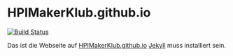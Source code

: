 # HPIMakerKlub.github.io

[![Build Status](https://travis-ci.org/HPIMakerKlub/HPIMakerKlub.github.io.svg)](https://travis-ci.org/HPIMakerKlub/HPIMakerKlub.github.io)


Das ist die Webseite auf [HPIMakerKlub.github.io](http://HPIMakerKlub.github.io)
[Jekyll](http://jekyllrb.com/) muss installiert sein.
